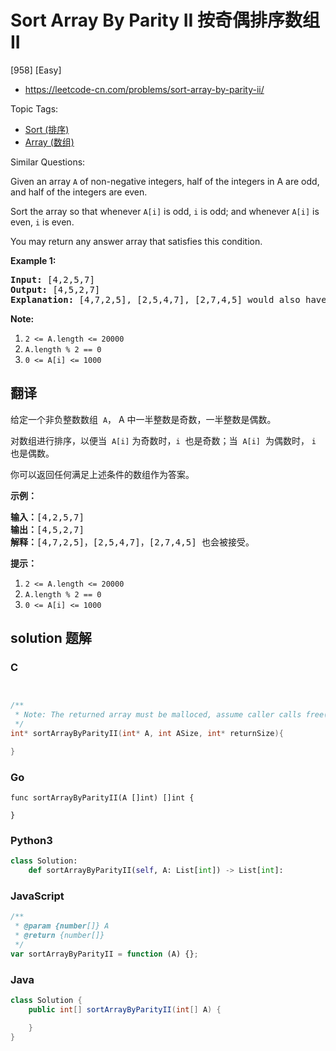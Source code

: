 # Sort Array By Parity II 按奇偶排序数组 II

[958] [Easy]

- https://leetcode-cn.com/problems/sort-array-by-parity-ii/

Topic Tags:

- [Sort (排序)](https://leetcode-cn.com/tag/sort/)
- [Array (数组)](https://leetcode-cn.com/tag/array/)

Similar Questions:

Given an array `A` of non-negative integers, half of the integers in A are odd, and half of the integers are even.

Sort the array so that whenever `A[i]` is odd, `i` is odd; and whenever `A[i]` is even, `i` is even.

You may return any answer array that satisfies this condition.

**Example 1:**

<pre><strong>Input: </strong><span id="example-input-1-1">[4,2,5,7]</span>
<strong>Output: </strong><span id="example-output-1">[4,5,2,7]</span>
<strong>Explanation: </strong>[4,7,2,5], [2,5,4,7], [2,7,4,5] would also have been accepted.
</pre>

**Note:**

1.  `2 <= A.length <= 20000`
2.  `A.length % 2 == 0`
3.  `0 <= A[i] <= 1000`

## 翻译

给定一个非负整数数组  `A`， A 中一半整数是奇数，一半整数是偶数。

对数组进行排序，以便当  `A[i]` 为奇数时，`i`  也是奇数；当  `A[i]`  为偶数时， `i` 也是偶数。

你可以返回任何满足上述条件的数组作为答案。

**示例：**

<pre><strong>输入：</strong>[4,2,5,7]
<strong>输出：</strong>[4,5,2,7]
<strong>解释：</strong>[4,7,2,5]，[2,5,4,7]，[2,7,4,5] 也会被接受。
</pre>

**提示：**

1.  `2 <= A.length <= 20000`
2.  `A.length % 2 == 0`
3.  `0 <= A[i] <= 1000`

## solution 题解

### C

```c


/**
 * Note: The returned array must be malloced, assume caller calls free().
 */
int* sortArrayByParityII(int* A, int ASize, int* returnSize){

}


```

### Go

```golang
func sortArrayByParityII(A []int) []int {

}
```

### Python3

```python
class Solution:
    def sortArrayByParityII(self, A: List[int]) -> List[int]:

```

### JavaScript

```javascript
/**
 * @param {number[]} A
 * @return {number[]}
 */
var sortArrayByParityII = function (A) {};
```

### Java

```java
class Solution {
    public int[] sortArrayByParityII(int[] A) {

    }
}
```
